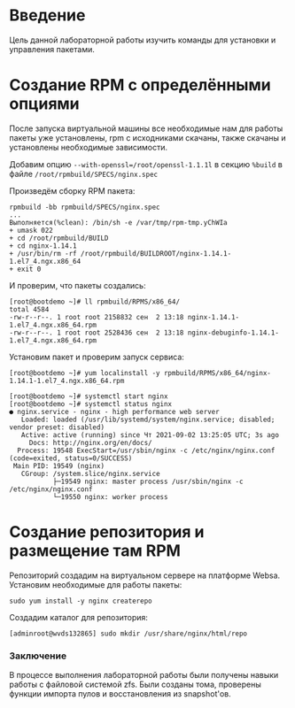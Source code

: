 # **Введение**

Цель данной лабораторной работы изучить команды для установки и управления пакетами.

# **Создание RPM с определёнными опциями**

После запуска виртуальной машины все необходимые нам для работы пакеты уже установлены, rpm с исходниками скачаны, также скачаны и установлены необходимые зависимости.

Добавим опцию ```--with-openssl=/root/openssl-1.1.1l``` в секцию ```%build``` в файле ```/root/rpmbuild/SPECS/nginx.spec```

Произведём сборку RPM пакета:

```
rpmbuild -bb rpmbuild/SPECS/nginx.spec
...
Выполняется(%clean): /bin/sh -e /var/tmp/rpm-tmp.yChWIa
+ umask 022
+ cd /root/rpmbuild/BUILD
+ cd nginx-1.14.1
+ /usr/bin/rm -rf /root/rpmbuild/BUILDROOT/nginx-1.14.1-1.el7_4.ngx.x86_64
+ exit 0
```

И проверим, что пакеты создались:

```
[root@bootdemo ~]# ll rpmbuild/RPMS/x86_64/
total 4584
-rw-r--r--. 1 root root 2158832 сен  2 13:18 nginx-1.14.1-1.el7_4.ngx.x86_64.rpm
-rw-r--r--. 1 root root 2528436 сен  2 13:18 nginx-debuginfo-1.14.1-1.el7_4.ngx.x86_64.rpm
```

Установим пакет и проверим запуск сервиса:

```
[root@bootdemo ~]# yum localinstall -y rpmbuild/RPMS/x86_64/nginx-1.14.1-1.el7_4.ngx.x86_64.rpm

[root@bootdemo ~]# systemctl start nginx
[root@bootdemo ~]# systemctl status nginx
● nginx.service - nginx - high performance web server
   Loaded: loaded (/usr/lib/systemd/system/nginx.service; disabled; vendor preset: disabled)
   Active: active (running) since Чт 2021-09-02 13:25:05 UTC; 3s ago
     Docs: http://nginx.org/en/docs/
  Process: 19548 ExecStart=/usr/sbin/nginx -c /etc/nginx/nginx.conf (code=exited, status=0/SUCCESS)
 Main PID: 19549 (nginx)
   CGroup: /system.slice/nginx.service
           ├─19549 nginx: master process /usr/sbin/nginx -c /etc/nginx/nginx.conf
           └─19550 nginx: worker process

```


# **Создание репозитория и размещение там RPM**

Репозиторий создадим на виртуальном сервере на платформе Websa.
Установим необходимые для работы пакеты:

```
sudo yum install -y nginx createrepo
```

Создадим каталог для репозитория:

```
[adminroot@wvds132865] sudo mkdir /usr/share/nginx/html/repo
```


### **Заключение**

В процессе выполнения лабораторной работы были получены навыки работы с файловой системой zfs. Были созданы тома, проверены функции импорта пулов и восстановления из snapshot'ов.